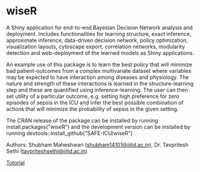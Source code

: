 # wiseR
A Shiny application for end-to-end Bayesian Decision Network analysis and deployment. Includes functionalities for learning structure, exact inference, approximate inference, data-driven decision network, policy optimization, visualization layouts, cytoscape export, correlation networks, modularity detection and web-deployment of the learned models as Shiny applications. 

An example use of this package is to learn the best policy that will minimize bad patient-outcomes from a complex multivariate dataset where variables may be expected to have interaction among diseases and physiology. The nature and strength of these interactions is learned in the structure-learning step and these are quantified using inference-learning. The user can then set utility of a particular outcome, e.g. setting high preference for zero episodes of sepsis in the ICU and infer the best possible combination of actions that will minimize the probability of sepsis in the given setting. 

The CRAN release of the package can be installed by running install.packages("wiseR") and the development version can be installed by running devtools::install_github("SAFE-ICU/wiseR")

Authors: Shubham Maheshwari (shubham14101@iiitd.ac.in), Dr. Tavpritesh Sethi (tavpriteshsethi@iiitd.ac.in)

[Tutorial](wiser.html)

